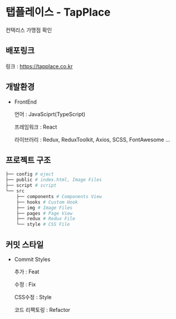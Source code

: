 
# 탭플레이스 - TapPlace

컨택리스 가맹점 확인

## 배포링크

링크 : https://tapplace.co.kr

## 개발환경

- FrontEnd

  언어 : JavaSciprt(TypeScript)

  프레임워크 : React

  라이브러리 : Redux, ReduxToolkit, Axios, SCSS, FontAwesome ...

## 프로젝트 구조

```bash
├── config # eject
├── public # index.html, Image Files
├── script # script
└── src
	├── components # Components View
	├── hooks # Custom Hook
	├── img # Image Files
	├── pages # Page View
	├── redux # Redux File
	└── style # CSS File
```

## 커밋 스타일

- Commit Styles

  추가 : Feat

  수정 : Fix

  CSS수정 : Style

  코드 리팩토링 : Refactor
